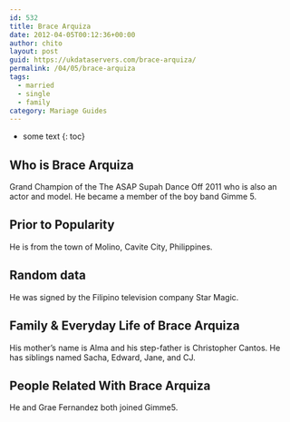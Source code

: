 ```yaml
---
id: 532
title: Brace Arquiza
date: 2012-04-05T00:12:36+00:00
author: chito
layout: post
guid: https://ukdataservers.com/brace-arquiza/
permalink: /04/05/brace-arquiza  
tags:
  - married
  - single
  - family
category: Mariage Guides
---
```


* some text
{: toc}


## Who is  Brace Arquiza
                  
                  
                  
Grand Champion of the The ASAP Supah Dance Off 2011 who is also an actor and model. He became a member of the boy band Gimme 5.
                  
                
                
                
## Prior to Popularity 
                  
                  
                  
He is from the town of Molino, Cavite City, Philippines.
                  
                
                
                
## Random data 
                  
                  
                  
He was signed by the Filipino television company Star Magic.
                  
                
                
                
## Family & Everyday Life of Brace Arquiza
                  
                  
                  
His mother&#8217;s name is Alma and his step-father is Christopher Cantos. He has siblings named Sacha, Edward, Jane, and CJ.
                  
                
                
                
## People Related With  Brace Arquiza
                  
                  
                  
He and Grae Fernandez both joined Gimme5.
                  
                
              
            
          
          
          
    
    
  
